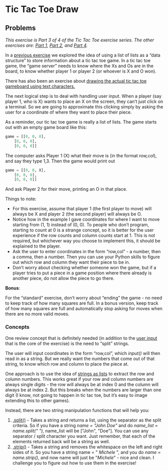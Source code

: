 # Tic Tac Toe Draw  
## Problems

_This exercise is Part 3 of 4 of the Tic Tac Toe exercise series. The other exercises are: [Part 1](drawagameboard.md), [Part 2](checktictactoe.md), and [Part 4](tictactoegame.md)._

In a [previous exercise](checktictactoe.md) we explored the idea of using a list of lists as a “data structure” to store information about a tic tac toe game. In a tic tac toe game, the “game server” needs to know where the Xs and Os are in the board, to know whether player 1 or player 2 (or whoever is X and O won).

There has also been an exercise about [drawing the actual tic tac toe gameboard using text characters.](drawagameboard.md)

The next logical step is to deal with handling user input. When a player (say player 1, who is X) wants to place an X on the screen, they can’t just click on a terminal. So we are going to approximate this clicking simply by asking the user for a coordinate of where they want to place their piece.

As a reminder, our tic tac toe game is really a list of lists. The game starts out with an empty game board like this:
```  python
game = [[0, 0, 0],
	[0, 0, 0],
	[0, 0, 0]]
   ```
The computer asks Player 1 (X) what their move is (in the format _row,col_), and say they type 1,3. Then the game would print out
``` python
game = [[0, 0, X],
	[0, 0, 0],
	[0, 0, 0]]
```
And ask Player 2 for their move, printing an O in that place.

Things to note:

* For this exercise, assume that player 1 (the first player to move) will always be X and player 2 (the second player) will always be O.
* Notice how in the example I gave coordinates for where I want to move starting from (1, 1) instead of (0, 0). To people who don’t program, starting to count at 0 is a strange concept, so it is better for the user experience if the row counts and column counts start at 1. This is not required, but whichever way you choose to implement this, it should be explained to the player.
* Ask the user to enter coordinates in the form “row,col” - a number, then a comma, then a number. Then you can use your Python skills to figure out which row and column they want their piece to be in.
* Don’t worry about checking whether someone won the game, but if a player tries to put a piece in a game position where there already is another piece, do not allow the piece to go there.

**Bonus**:

For the “standard” exercise, don’t worry about “ending” the game - no need to keep track of how many squares are full. In a bonus version, keep track of how many squares are full and automatically stop asking for moves when there are no more valid moves.
### Concepts

One review concept that is definitely needed (in addition to the [user input](characterinput.md) that is the core of the exercise) is the need to “split” strings.

The user will input coordinates in the form “row,col”, which _input()_ will then read in as a string. But we really want the numbers that come out of that string, to know which row and column to place the piece at.

One approach is to use the idea of [strings as lists](Stringlists.md) to extract the row and column numbers. This works great if your row and column numbers are always single digits - the row will always be at index 0 and the column will always be at index 2. But this breaks when the numbers are larger than one digit (I know, not going to happen in tic tac toe, but it’s easy to image extending this to other games).

Instead, there are two string manipulation functions that will help you:

1. [.split()](https://docs.python.org/2/library/string.html#string.split) - Takes a string and returns a list, using the separator as the split criteria. So if you have a string _name = "John Doe"_ and do _name_list = name.split(" ")_, name_list will be ["John", "Doe"]. You can use any separator / split character you want. Just remember, that each of the elements returned back will be a string as well.
2. [.strip()](https://docs.python.org/2/library/string.html#string.strip) - Takes a string and removes the whitespace on the left and right sides of it. So you have a string name = " _Michele_ ", and you do _name = name.strip()_, and now name will just be "_Michele_" - nice and clean.
I challenge you to figure out how to use them in the exercise!